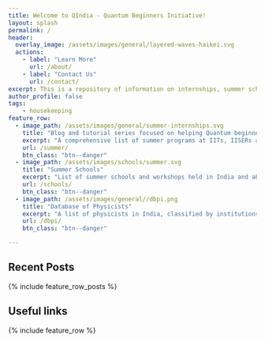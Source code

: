```yaml
---
title: Welcome to QIndia - Quantum Beginners Initiative!
layout: splash
permalink: /
header:
  overlay_image: /assets/images/general/layered-waves-haikei.svg
  actions:
    - label: "Learn More"
      url: /about/
    - label: "Contact Us"
      url: /contact/
excerpt: This is a repository of information on internships, summer schools and other similar avenues that can be used by pre-PhD students to obtain exposure to physics research in India.
author_profile: false
tags:
    - housekeeping
feature_row:
  - image_path: /assets/images/general/summer-internships.svg
    title: "Blog and tutorial series focused on helping Quantum beginners find their footing."
    excerpt: "A comprehensive list of summer programs at IITs, IISERs and other institutes"
    url: /summer/
    btn_class: "btn--danger"
  - image_path: /assets/images/schools/summer.svg
    title: "Summer Schools"
    excerpt: "List of summer schools and workshops held in India and abroad - links and details"
    url: /schools/
    btn_class: "btn--danger"
  - image_path: /assets/images/general//dbpi.png
    title: "Database of Physicists"
    excerpt: "A list of physicists in India, classified by institutions and research interests"
    url: /dbpi/
    btn_class: "btn--danger"

---
```


## Recent Posts

{% include feature_row_posts %}

## Useful links

{% include feature_row %}
